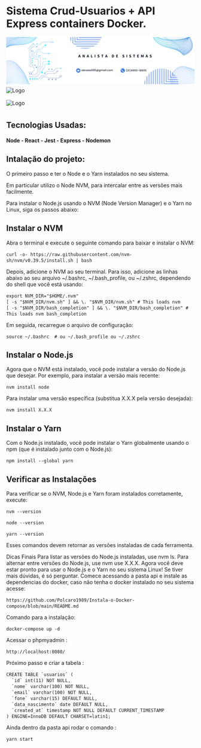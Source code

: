 # Sistema Crud-Usuarios + API Express containers Docker.  


<div style="display: flex; align-items: center;">
<img src="https://github.com/abraao69/abraao69/blob/main/Navy%20Blue%20Geometric%20Technology%20LinkedIn%20Banner%20(2).png" alt="Logo">
  <br><br>
</div>

<div style="display: flex; align-items: center;">
<img src="https://github.com/Polcaro1989/Crud-Usuarios-Node-React-Nodemon-Mysql-Docker-Jest/blob/main/Screenshot%20from%202024-10-11%2012-06-18.png" alt="Logo">
  <br><br>
</div>

<div style="display: flex; align-items: center;">
<img src="https://github.com/Polcaro1989/Crud-Usuarios-Node-React-Nodemon-Mysql-Docker-Jest/blob/main/Screenshot%20from%202024-10-11%2012-21-24%20(1).png" alt="Logo">
  <br><br>
</div>

## Tecnologias Usadas:

#### Node - React - Jest - Express - Nodemon

## Intalação do projeto:  

O primeiro passo e ter o Node e o Yarn instalados no seu sistema.

Em particular utilizo o Node NVM, para intercalar entre as versões mais facilmente.

Para instalar o Node.js usando o NVM (Node Version Manager) e o Yarn no Linux, siga os passos abaixo:

## Instalar o NVM

Abra o terminal e execute o seguinte comando para baixar e instalar o NVM:

```
curl -o- https://raw.githubusercontent.com/nvm-sh/nvm/v0.39.5/install.sh | bash
```
Depois, adicione o NVM ao seu terminal. Para isso, adicione as linhas abaixo ao seu arquivo ~/.bashrc, ~/.bash_profile, ou ~/.zshrc, dependendo do shell que você está usando:
```
export NVM_DIR="$HOME/.nvm"
[ -s "$NVM_DIR/nvm.sh" ] && \. "$NVM_DIR/nvm.sh" # This loads nvm
[ -s "$NVM_DIR/bash_completion" ] && \. "$NVM_DIR/bash_completion" # This loads nvm bash_completion
```
Em seguida, recarregue o arquivo de configuração:
```
source ~/.bashrc  # ou ~/.bash_profile ou ~/.zshrc
```
## Instalar o Node.js

Agora que o NVM está instalado, você pode instalar a versão do Node.js que desejar. Por exemplo, para instalar a versão mais recente:

```
nvm install node
```
Para instalar uma versão específica (substitua X.X.X pela versão desejada):
```
nvm install X.X.X
```
## Instalar o Yarn

Com o Node.js instalado, você pode instalar o Yarn globalmente usando o npm (que é instalado junto com o Node.js):

```
npm install --global yarn
```
## Verificar as Instalações

Para verificar se o NVM, Node.js e Yarn foram instalados corretamente, execute:

```
nvm --version

```

```
node --version

```

```
yarn --version

```
Esses comandos devem retornar as versões instaladas de cada ferramenta.

Dicas Finais
Para listar as versões do Node.js instaladas, use nvm ls.
Para alternar entre versões do Node.js, use nvm use X.X.X.
Agora você deve estar pronto para usar o Node.js e o Yarn no seu sistema Linux! Se tiver mais dúvidas, é só perguntar.
Comece acessando a pasta api e instale as dependencias do docker, caso não tenha o docker instalado no seu sistema acesse:

```
https://github.com/Polcaro1989/Instala-o-Docker-compose/blob/main/README.md
```
Comando para a instalação:

```
docker-compose up -d
```
Acessar o phpmyadmin :
```
http://localhost:8080/
```
Próximo passo e criar a tabela :

```
CREATE TABLE `usuarios` (
  `id` int(11) NOT NULL,
  `nome` varchar(100) NOT NULL,
  `email` varchar(100) NOT NULL,
  `fone` varchar(15) DEFAULT NULL,
  `data_nascimento` date DEFAULT NULL,
  `created_at` timestamp NOT NULL DEFAULT CURRENT_TIMESTAMP
) ENGINE=InnoDB DEFAULT CHARSET=latin1;

```

Ainda dentro da pasta api rodar o comando :

```
yarn start
```
